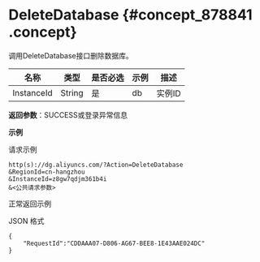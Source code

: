 # DeleteDatabase {#concept_878841 .concept}

调用DeleteDatabase接口删除数据库。

|名称|类型|是否必选|示例|描述|
|--|--|----|--|--|
|InstanceId|String|是|db|实例ID|

**返回参数**：SUCCESS或登录异常信息

**示例**

请求示例

``` {#codeblock_5iy_b4b_9mv}
http(s)://dg.aliyuncs.com/?Action=DeleteDatabase
&RegionId=cn-hangzhou
&InstanceId=z8gw7qdjm361b4i
&<公共请求参数>
```

正常返回示例

JSON 格式

``` {#codeblock_sdb_td6_ovm}
{
    "RequestId":"CDDAAA07-D806-AG67-BEE8-1E43AAE024DC"
}
```


